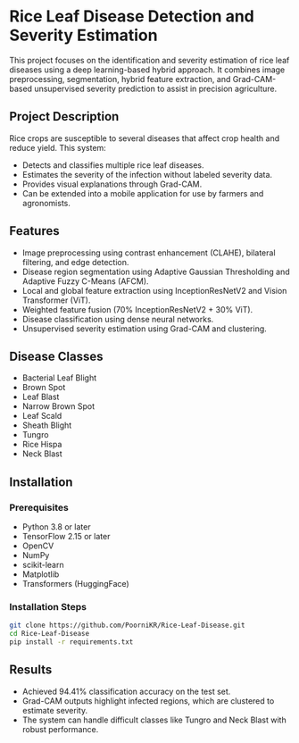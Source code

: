 # Rice Leaf Disease Detection and Severity Estimation

This project focuses on the identification and severity estimation of rice leaf diseases using a deep learning-based hybrid approach. It combines image preprocessing, segmentation, hybrid feature extraction, and Grad-CAM-based unsupervised severity prediction to assist in precision agriculture.

## Project Description

Rice crops are susceptible to several diseases that affect crop health and reduce yield. This system:

- Detects and classifies multiple rice leaf diseases.
- Estimates the severity of the infection without labeled severity data.
- Provides visual explanations through Grad-CAM.
- Can be extended into a mobile application for use by farmers and agronomists.

## Features

- Image preprocessing using contrast enhancement (CLAHE), bilateral filtering, and edge detection.
- Disease region segmentation using Adaptive Gaussian Thresholding and Adaptive Fuzzy C-Means (AFCM).
- Local and global feature extraction using InceptionResNetV2 and Vision Transformer (ViT).
- Weighted feature fusion (70% InceptionResNetV2 + 30% ViT).
- Disease classification using dense neural networks.
- Unsupervised severity estimation using Grad-CAM and clustering.

## Disease Classes

- Bacterial Leaf Blight
- Brown Spot
- Leaf Blast
- Narrow Brown Spot
- Leaf Scald
- Sheath Blight
- Tungro
- Rice Hispa
- Neck Blast

## Installation

### Prerequisites

- Python 3.8 or later
- TensorFlow 2.15 or later
- OpenCV
- NumPy
- scikit-learn
- Matplotlib
- Transformers (HuggingFace)

### Installation Steps

```bash
git clone https://github.com/PoorniKR/Rice-Leaf-Disease.git
cd Rice-Leaf-Disease
pip install -r requirements.txt
```

## Results

- Achieved 94.41% classification accuracy on the test set.
- Grad-CAM outputs highlight infected regions, which are clustered to estimate severity.
- The system can handle difficult classes like Tungro and Neck Blast with robust performance.



